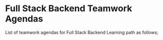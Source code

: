 # Full Stack Backend Teamwork Agendas

List of teamwork agendas for Full Stack Backend Learning path as follows;




